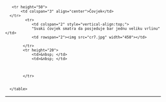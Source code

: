 
<html>

<head>

<title>Page Title</title>


</head>
<body>
   <table width="800" border="1">

       <tr height="50">
           <td colspan="3" align="center">Čovjek</td>
      </tr>
             <tr>
                <td colspan="2" style="vertical-align:top;">
                "Svaki čovjek smatra da posjeduje bar jednu veliku vrlinu"</td>
                <td rowspan="2"><img src="cr7.jpg" width="450"></td>  
      
            </tr>
            <tr height="20">
                <td>&nbsp; </td>
                <td>&nbsp; </td>
         


            </tr>
        

      </table>
</body>


</html>

